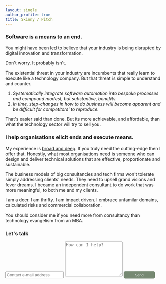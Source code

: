 ```yaml
---
layout: single
author_profile: true
title: Skinny / Pitch
---
```


### Software is a means to an end.

You might have been led to believe that your industry is being disrupted
by digital innovation and transformation.

Don't worry. It probably isn't. 

The existential threat in your industry are incumbents that really 
learn to execute like a technology company. But that threat is simple 
to understand and counter.

1. *Systematically integrate software automation into bespoke processes 
and compound modest, but substantive, benefits.* 
2. *In time, step-changes in how to do business will become apparent and 
be difficult for competitors' to reproduce.*

That's easier said than done. But its more achievable, and affordable, 
than what the technology sector will try to sell you.

### I help organisations elicit ends and execute means.

My experience is [broad and deep](https://www.linkedin.com/in/christopher-mcewan-850a0a62). 
If you truly need the cutting-edge then I offer that. Honestly, what most organisations 
need is someone who can design and deliver technical solutions that are effective, 
proportionate and sustainable.

The business models of big consultancies and tech firms won't tolerate simply addressing 
clients' needs. They need to upsell grand visions and fever dreams. I became an independent 
consultant to do work that was more meaningful, to both me and my clients. 

I am a doer. I am thrifty. I am impact driven. I embrace unfamilar domains, calculated 
risks and commercial collaboration.

You should consider me if you need more from consultancy than technology evangelism from an MBA. 

### Let's talk

<form action="https://submit-form.com/j1CmLPsN" target="_self">
   <input type="text" name="email" placeholder="Contact e-mail address">
   <textarea name="message" placeholder="How can I help?" rows="7"></textarea>
   <button style="border-radius:5px;background-color:#768972;border:0px;font-size:smaller;padding:5px;color:#eeeeee;width:100px;" type="submit">Send</button>
</form>

